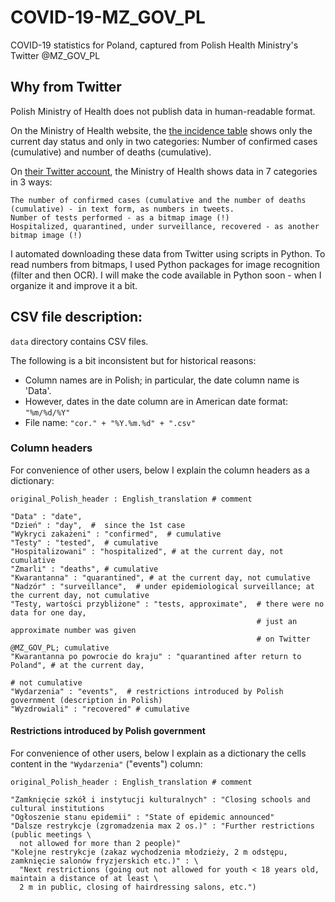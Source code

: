 # COVID-19-MZ_GOV_PL
COVID-19 statistics for Poland, captured from Polish Health Ministry's Twitter @MZ_GOV_PL

## Why from Twitter

Polish Ministry of Health does not publish data in human-readable format.

On the Ministry of Health website, the <a href="https://www.gov.pl/web/koronawirus/wykaz-zarazen-koronawirusem-sars-cov-2">the incidence table</a> shows only the current day status and only in two categories: Number of confirmed cases (cumulative) and number of deaths (cumulative).

On <a href="https://twitter.com/MZ_GOV_PL">their Twitter account</a>, the Ministry of Health shows data in 7 categories in 3 ways:

    The number of confirmed cases (cumulative and the number of deaths (cumulative) - in text form, as numbers in tweets.
    Number of tests performed - as a bitmap image (!)
    Hospitalized, quarantined, under surveillance, recovered - as another bitmap image (!)

I automated downloading these data from Twitter using scripts in Python.
To read numbers from bitmaps, I used Python packages for image recognition (filter and then OCR).
I will make the code available in Python soon - when I organize it and improve it a bit.

## CSV file description:
`data` directory contains CSV files.

The following is a bit inconsistent but for historical reasons: 
* Column names are in Polish; in particular, the date column name is 'Data'. 
* However, dates in the date column are in American date format: `"%m/%d/%Y"`
* File name: `"cor." + "%Y.%m.%d" + ".csv"`

### Column headers
For convenience of other users, below I explain the column headers as a dictionary: 

`original_Polish_header : English_translation # comment` 

```
"Data" : "date", 
"Dzień" : "day",  #  since the 1st case 
"Wykryci zakażeni" : "confirmed",  # cumulative
"Testy" : "tested",  # cumulative
"Hospitalizowani" : "hospitalized", # at the current day, not cumulative
"Zmarli" : "deaths", # cumulative
"Kwarantanna" : "quarantined", # at the current day, not cumulative
"Nadzór" : "surveillance",  # under epidemiological surveillance; at the current day, not cumulative
"Testy, wartości przybliżone" : "tests, approximate",  # there were no data for one day, 
                                                       # just an approximate number was given 
                                                       # on Twitter @MZ_GOV_PL; cumulative
"Kwarantanna po powrocie do kraju" : "quarantined after return to Poland", # at the current day,
                                                                           # not cumulative
"Wydarzenia" : "events",  # restrictions introduced by Polish government (description in Polish)
"Wyzdrowiali" : "recovered" # cumulative
```
#### Restrictions introduced by Polish government
For convenience of other users, below I explain as a dictionary the cells content in the `"Wydarzenia"` ("events") column: 

`original_Polish_header : English_translation # comment` 

```
"Zamknięcie szkół i instytucji kulturalnych" : "Closing schools and cultural institutions
"Ogłoszenie stanu epidemii" : "State of epidemic announced"
"Dalsze restrykcje (zgromadzenia max 2 os.)" : "Further restrictions (public meetings \
  not allowed for more than 2 people)"
"Kolejne restrykcje (zakaz wychodzenia młodzieży, 2 m odstępu, zamknięcie salonów fryzjerskich etc.)" : \
  "Next restrictions (going out not allowed for youth < 18 years old, maintain a distance of at least \
  2 m in public, closing of hairdressing salons, etc.")
```
